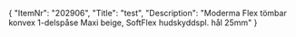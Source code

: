 {
  "ItemNr": "202906",
  "Title": "test",
  "Description": "Moderma Flex tömbar konvex 1-delspåse Maxi beige, SoftFlex hudskyddspl. hål 25mm"
}